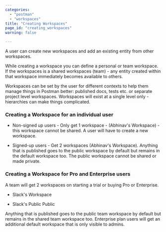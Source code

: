 ```yaml
---
categories:
  - "postman"
  - "workspaces"
title: "Creating Workspaces"
page_id: "creating_workspaces"
warning: false

---
```

A user can create new workspaces and add an existing entity from other workspaces.

While creating a workspace you can define a personal or team workspace. If the workspaces is a shared workspaces (team) - any entity created within that workspace immediately becomes available to others.

Workspaces can be set by the user for different contexts to help them manage things in Postman better: published docs, tests etc. or separate project level workspaces. Workspaces will exist at a single level only - hierarchies can make things complicated.

### Creating a Workspace for an individual user

* Non-signed up users - Only get 1 workspace - (Abhinav's Workspace) - this workspace cannot be shared. A user will have to create a new workspace.

* Signed-up users - Get 2 workspaces (Abhinav's Workspace). Anything that is published goes to the public workspace by default but remains in the default workspace too. The public workspace cannot be shared or made private.

### Creating a Workspace for Pro and Enterprise users

A team will get 2 workspaces on starting a trial or buying Pro or Enterprise. 

* Slack's Workspace

* Slack's Public Public

Anything that is published goes to the public team workspace by default but remains in the shared team workspace too. Enterprise plan users will get an additional default workspace that is only visible to admins.
